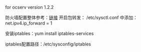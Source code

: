 for ocserv version 1.2.2

防火墙配置整体参考：[链接](https://ocserv.gitlab.io/www/recipes-ocserv-firewall-iptables-ipv4.html)
开启包转发：
/etc/sysctl.conf 中添加：net.ipv4.ip_forward = 1

安装iptables：yum install iptables-services

iptables配置路径：/etc/sysconfig/iptables


